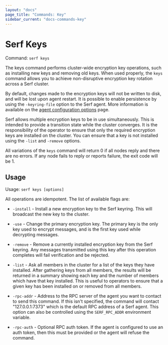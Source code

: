 ```yaml
---
layout: "docs"
page_title: "Commands: Key"
sidebar_current: "docs-commands-key"
---
```


# Serf Keys

Command: `serf keys`

The keys command performs cluster-wide encryption key operations, such as
installing new keys and removing old keys. When used properly, the `keys`
command allows you to achieve non-disruptive encryption key rotation across a
Serf cluster.

By default, changes made to the encryption keys will not be written to disk, and
will be lost upon agent restart. It is possible to enable persistence by using
the `-keyring-file` option to the Serf agent. More information is available on
the <a href="/docs/agent/options.html">agent configuration options</a> page.

Serf allows multiple encryption keys to be in use simultaneously. This is
intended to provide a transition state while the cluster converges. It is the
responsibility of the operator to ensure that only the required encryption keys
are installed on the cluster. You can ensure that a key is not installed using
the `-list` and `-remove` options.

All variations of the `keys` command will return 0 if all nodes reply and there
are no errors. If any node fails to reply or reports failure, the exit code will
be 1.

## Usage

Usage: `serf keys [options]`

All operations are idempotent. The list of available flags are:

* `-install` - Install a new encryption key to the Serf keyring. This will
  broadcast the new key to the cluster.

* `-use` - Change the primary encryption key. The primary key is the only key
  used to encrypt messages, and is the first key used while decrypting messages.

* `-remove` - Remove a currently installed encryption key from the Serf keyring.
  Any messages transmitted using this key after this operation completes will
  fail verification and be rejected.

* `-list` - Ask all members in the cluster for a list of the keys they have
  installed. After gathering keys from all members, the results will be returned
  in a summary showing each key and the number of members which have that key
  installed. This is useful to operators to ensure that a given key has been
  installed on or removed from all members.

* `-rpc-addr` - Address to the RPC server of the agent you want to contact
  to send this command. If this isn't specified, the command will contact
  "127.0.0.1:7373" which is the default RPC address of a Serf agent. This option
  can also be controlled using the `SERF_RPC_ADDR` environment variable.

* `-rpc-auth` - Optional RPC auth token. If the agent is configured to use
  an auth token, then this must be provided or the agent will refuse the
  command.

